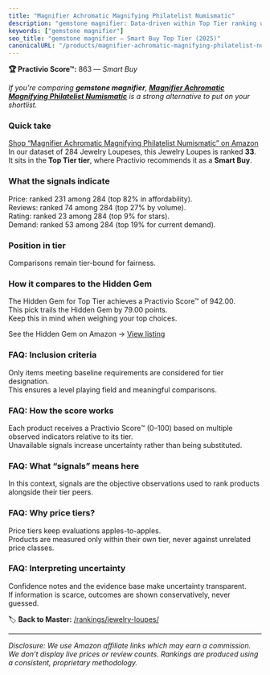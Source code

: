 ```yaml
---
title: "Magnifier Achromatic Magnifying Philatelist Numismatic"
description: "gemstone magnifier: Data-driven within Top Tier ranking using the Practivio Score™. Positioned by quality, value, demand, findability, momentum."
keywords: ["gemstone magnifier"]
seo_title: "gemstone magnifier — Smart Buy Top Tier (2025)"
canonicalURL: "/products/magnifier-achromatic-magnifying-philatelist-numismatic-B07M8JNNYB/"
---
```


**🏆 Practivio Score™:** 863 — _Smart Buy_


*If you're comparing **gemstone magnifier**, **[Magnifier Achromatic Magnifying Philatelist Numismatic](https://www.amazon.com/dp/B07M8JNNYB?tag=practivio-20)** is a strong alternative to put on your shortlist.*
### Quick take
[Shop “Magnifier Achromatic Magnifying Philatelist Numismatic” on Amazon](https://www.amazon.com/dp/B07M8JNNYB?tag=practivio-20)
In our dataset of 284 Jewelry Loupeses, this Jewelry Loupes is ranked **33**.  
It sits in the **Top Tier tier**, where Practivio recommends it as a **Smart Buy**.

### What the signals indicate
Price: ranked 231 among 284 (top 82% in affordability).  
Reviews: ranked 74 among 284 (top 27% by volume).  
Rating: ranked 23 among 284 (top 9% for stars).  
Demand: ranked 53 among 284 (top 19% for current demand).

### Position in tier
Comparisons remain tier-bound for fairness.

### How it compares to the Hidden Gem
The Hidden Gem for Top Tier achieves a Practivio Score™ of 942.00.  
This pick trails the Hidden Gem by 79.00 points.  
Keep this in mind when weighing your top choices.  

See the Hidden Gem on Amazon → [View listing](https://www.amazon.com/dp/B07T4KPYN2?tag=practivio-20)

### FAQ: Inclusion criteria
Only items meeting baseline requirements are considered for tier designation.  
This ensures a level playing field and meaningful comparisons.

### FAQ: How the score works
Each product receives a Practivio Score™ (0–100) based on multiple observed indicators relative to its tier.  
Unavailable signals increase uncertainty rather than being substituted.

### FAQ: What “signals” means here
In this context, signals are the objective observations used to rank products alongside their tier peers.

### FAQ: Why price tiers?
Price tiers keep evaluations apples-to-apples.  
Products are measured only within their own tier, never against unrelated price classes.

### FAQ: Interpreting uncertainty
Confidence notes and the evidence base make uncertainty transparent.  
If information is scarce, outcomes are shown conservatively, never guessed.


🏷️ **Back to Master:** [/rankings/jewelry-loupes/](/rankings/jewelry-loupes/)

---
_Disclosure: We use Amazon affiliate links which may earn a commission. We don’t display live prices or review counts. Rankings are produced using a consistent, proprietary methodology._
